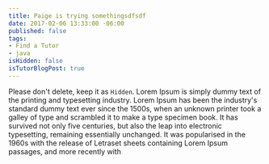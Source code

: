 ```yaml
---
title: Paige is trying somethingsdfsdf
date: 2017-02-06 13:33:00 -06:00
published: false
tags:
- Find a Tutor
- java
isHidden: false
isTutorBlogPost: true
---
```


Please don't delete, keep it as `Hidden`. Lorem Ipsum is simply dummy text of the printing and typesetting industry. Lorem Ipsum has been the industry's standard dummy text ever since the 1500s, when an unknown printer took a galley of type and scrambled it to make a type specimen book. It has survived not only five centuries, but also the leap into electronic typesetting, remaining essentially unchanged. It was popularised in the 1960s with the release of Letraset sheets containing Lorem Ipsum passages, and more recently with
